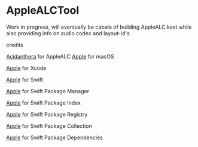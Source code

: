 # AppleALCTool
Work in progress, will eventually be cabale of building AppleALC.kext while also providing info on audio codec and layout-id's

credits


[Acidanthera](https://github.com/acidanthera/AppleALC) for AppleALC
[Apple](https://apple.com) for macOS


[Apple](https://apple.com) for Xcode


[Apple](https://apple.com) for Swift


[Apple](https://apple.com) for Swift Package Manager


[Apple](https://apple.com) for Swift Package Index


[Apple](https://apple.com) for Swift Package Registry


[Apple](https://apple.com) for Swift Package Collection


[Apple](https://apple.com) for Swift Package Dependencies

